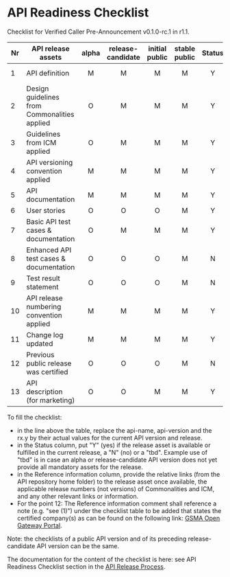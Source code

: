 # API Readiness Checklist

Checklist for Verified Caller Pre-Announcement v0.1.0-rc.1 in r1.1.

| Nr | API release assets  | alpha | release-candidate |  initial<br>public | stable<br> public | Status  | Reference information |
|----|----------------------------------------------|:-----:|:-----------------:|:-------:|:------:|:----:|:-----------------------------------------------------------------------------------------------------------------:|
|  1 | API definition                               |   M   |         M         |    M    |    M   |  Y   | [verifiedcaller-preannounce.yaml](/code/API_definitions/verifiedcaller-preannounce.yaml)                          |
|  2 | Design guidelines from Commonalities applied |   O   |         M         |    M    |    M   |  Y   | [r3.2](https://github.com/camaraproject/Commonalities/releases/tag/r3.2)                                          |
|  3 | Guidelines from ICM applied                  |   O   |         M         |    M    |    M   |  Y   | [r3.2](https://github.com/camaraproject/IdentityAndConsentManagement/releases/tag/r3.2)                           |
|  4 | API versioning convention applied            |   M   |         M         |    M    |    M   |  Y   |                                                                                                                   |
|  5 | API documentation                            |   M   |         M         |    M    |    M   |  Y   | inline in YAML                                                                                                    |
|  6 | User stories                                 |   O   |         O         |    O    |    M   |  Y   | [VerifiedCaller_User_Story.md](/documentation/API_documentation/VerifiedCaller_User_Story.md)                     |
|  7 | Basic API test cases & documentation         |   O   |         M         |    M    |    M   |  Y   | [verifiedcaller-preannounce.feature](/code/Test_definitions/verifiedcaller-preannounce.feature)                   |
|  8 | Enhanced API test cases & documentation      |   O   |         O         |    O    |    M   |  N   |                                                                                                                   |
|  9 | Test result statement                        |   O   |         O         |    O    |    M   |  N   |                                                                                                                   |
| 10 | API release numbering convention applied     |   M   |         M         |    M    |    M   |  Y   | r1.1                                                                                                              |
| 11 | Change log updated                           |   M   |         M         |    M    |    M   |  Y   | [CHANGELOG.md](/CHANGELOG.md)                                                                                     |
| 12 | Previous public release was certified        |   O   |         O         |    O    |    M   |  N   |                                                                                                                   |
| 13 | API description (for marketing)              |   O   |         O         |    M    |    M   |  Y   | [wiki link](https://lf-camaraproject.atlassian.net/wiki/spaces/CAM/pages/81134427/VerifiedCaller+API+description) |

To fill the checklist:
- in the line above the table, replace the api-name, api-version and the rx.y by their actual values for the current API version and release.
- in the Status column, put "Y" (yes) if the release asset is available or fulfilled in the current release, a "N" (no) or a "tbd". Example use of "tbd" is in case an alpha or release-candidate API version does not yet provide all mandatory assets for the release.
- in the Reference information column, provide the relative links (from the API repository home folder) to the release asset once available, the applicable release numbers (not versions) of Commonalities and ICM, and any other relevant links or information.
- For the point 12: The Reference information comment shall reference a note (e.g. "see (1)") under the checklist table to be added that states the certified company(s) as can be found on the following link: [GSMA Open Gateway Portal](https://open-gateway.gsma.com/).

Note: the checklists of a public API version and of its preceding release-candidate API version can be the same.

The documentation for the content of the checklist is here: see API Readiness Checklist section in the [API Release Process](https://lf-camaraproject.atlassian.net/wiki/x/jine).
